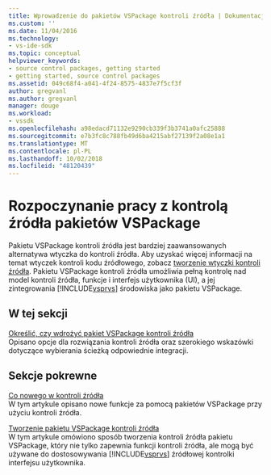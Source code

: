 ```yaml
---
title: Wprowadzenie do pakietów VSPackage kontroli źródła | Dokumentacja firmy Microsoft
ms.custom: ''
ms.date: 11/04/2016
ms.technology:
- vs-ide-sdk
ms.topic: conceptual
helpviewer_keywords:
- source control packages, getting started
- getting started, source control packages
ms.assetid: 049c68f4-a041-4f24-8575-4837e7f5cf3f
author: gregvanl
ms.author: gregvanl
manager: douge
ms.workload:
- vssdk
ms.openlocfilehash: a98edacd71132e9290cb339f3b3741a0afc25888
ms.sourcegitcommit: e7b3fc8c788fb49d6ba4215abf27139f2a08e1a1
ms.translationtype: MT
ms.contentlocale: pl-PL
ms.lasthandoff: 10/02/2018
ms.locfileid: "48120439"
---
```

# <a name="get-started-with-source-control-vspackages"></a>Rozpoczynanie pracy z kontrolą źródła pakietów VSPackage
Pakietu VSPackage kontroli źródła jest bardziej zaawansowanych alternatywa wtyczka do kontroli źródła. Aby uzyskać więcej informacji na temat wtyczek kontroli kodu źródłowego, zobacz [tworzenie wtyczki kontroli źródła](../../extensibility/internals/creating-a-source-control-plug-in.md). Pakietu VSPackage kontroli źródła umożliwia pełną kontrolę nad model kontroli źródła, funkcje i interfejs użytkownika (UI), a jej zintegrowania [!INCLUDE[vsprvs](../../code-quality/includes/vsprvs_md.md)] środowiska jako pakietu VSPackage.  
  
## <a name="in-this-section"></a>W tej sekcji  
 [Określić, czy wdrożyć pakiet VSPackage kontroli źródła](../../extensibility/internals/determining-whether-to-implement-a-source-control-vspackage.md)  
 Opisano opcje dla rozwiązania kontroli źródła oraz szerokiego wskazówki dotyczące wybierania ścieżką odpowiednie integracji.  
  
## <a name="related-sections"></a>Sekcje pokrewne  
 [Co nowego w kontroli źródła](../../extensibility/internals/what-s-new-in-source-control.md)  
 W tym artykule opisano nowe funkcje za pomocą pakietów VSPackage przy użyciu kontroli źródła.  
  
 [Tworzenie pakietu VSPackage kontroli źródła](../../extensibility/internals/creating-a-source-control-vspackage.md)  
 W tym artykule omówiono sposób tworzenia kontroli źródła pakietu VSPackage, który nie tylko zapewnia funkcji kontroli źródła, ale mogą być używane do dostosowywania [!INCLUDE[vsprvs](../../code-quality/includes/vsprvs_md.md)] źródłowej kontrolki interfejsu użytkownika.
